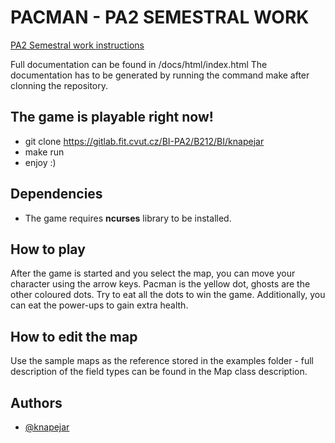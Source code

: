 # PACMAN - PA2 SEMESTRAL WORK


[PA2 Semestral work instructions](https://courses.fit.cvut.cz/BI-PA2/semestral.html)


Full documentation can be found in /docs/html/index.html
The documentation has to be generated by running the command make after clonning the repository.



## The game is playable right now!

- git clone https://gitlab.fit.cvut.cz/BI-PA2/B212/BI/knapejar
- make run
- enjoy :)



## Dependencies

- The game requires **ncurses** library to be installed.



## How to play

After the game is started and you select the map, you can move your character using the arrow keys.
Pacman is the yellow dot, ghosts are the other coloured dots. Try to eat all the dots to win the game.
Additionally, you can eat the power-ups to gain extra health.


## How to edit the map

Use the sample maps as the reference stored in the examples folder - full description of the field types can be found in the Map class description.



## Authors

- [@knapejar](https://gitlab.fit.cvut.cz/knapejar)